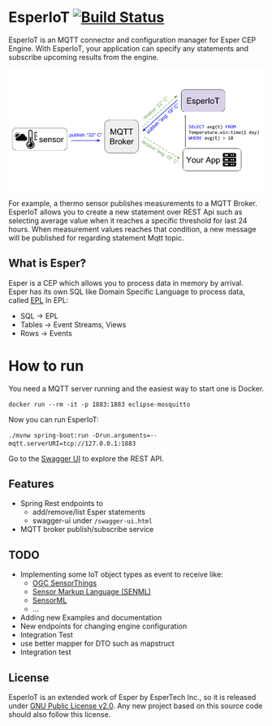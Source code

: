 # EsperIoT [![Build Status](https://travis-ci.org/aksakalli/EsperIoT.svg)](https://travis-ci.org/aksakalli/EsperIoT)

EsperIoT is an MQTT connector and configuration manager for Esper CEP Engine.
With EsperIoT, your application can specify any statements and subscribe upcoming results from the engine.

![screen shot](docs/img/example.png)

For example, a thermo sensor publishes measurements to a MQTT Broker.
EsperIoT allows you to create a new statement over REST Api such as 
selecting average value when it reaches a specific threshold for last 24 hours.
When measurement values reaches that condition, 
a new message will be published for regarding statement Mqtt topic.


## What is Esper?

Esper is a CEP which allows you to process data in memory by arrival. 
Esper has its own SQL like Domain Specific Language to process data, called 
[EPL](http://www.espertech.com/esper/release-6.0.1/esper-reference/html/epl_clauses.html)
In EPL:

* SQL → EPL
* Tables → Event Streams, Views
* Rows → Events

# How to run

You need a MQTT server running and
the easiest way to start one is Docker.

```
docker run --rm -it -p 1883:1883 eclipse-mosquitto
```

Now you can run EsperIoT:

```
./mvnw spring-boot:run -Drun.arguments=--mqtt.serverURI=tcp://127.0.0.1:1883
```

Go to the [Swagger UI](http://localhost:8080/swagger-ui.html) to explore the REST API.

## Features

* Spring Rest endpoints to
  * add/remove/list Esper statements
  * swagger-ui under `/swagger-ui.html`
* MQTT broker publish/subscribe service

## TODO

* Implementing some IoT object types as event to receive like:
  * [OGC SensorThings](http://docs.opengeospatial.org/is/15-078r6/15-078r6.html)
  * [Sensor Markup Language (SENML)](https://tools.ietf.org/html/draft-jennings-senml-10)
  * [SensorML](http://www.opengeospatial.org/standards/sensorml)
  * ...
* Adding new Examples and documentation
* New endpoints for changing engine configuration
* Integration Test
* use better mapper for DTO such as mapstruct
* Integration test

## License

EsperIoT is an extended work of Esper by EsperTech Inc., so it is released under [GNU Public License v2.0](LICENSE). 
Any new project based on this source code should also follow this license.

